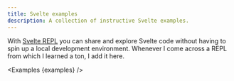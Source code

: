 ```yaml
---
title: Svelte examples
description: A collection of instructive Svelte examples.
---
```


<script context="module">
  export const prerender = true;

  export const load = async function ({ url, fetch }) {
    const res = await fetch('/svelte/examples.json');

    if (!res.ok) {
      return {
        status: res.status,
        error: new Error(`Not found: ${url.pathname}.`),
      };
    }

    const { examples } = await res.json();

    debugger;

    if (examples.length === 0) {
      return {
        status: 404,
        error: new Error(`Not found: ${url.pathname}.`),
      };
    }

    return {
      props: { examples },
    };
  };
</script>

<script>
  import Examples from '$lib/components/examples.svelte';

  export let examples;
</script>

With [Svelte REPL](https://svelte.dev/repl) you can share and explore Svelte
code without having to spin up a local development environment. Whenever I come
across a REPL from which I learned a ton, I add it here.

<Examples {examples} />
